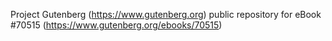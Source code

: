 Project Gutenberg (https://www.gutenberg.org) public repository for
eBook #70515 (https://www.gutenberg.org/ebooks/70515)
